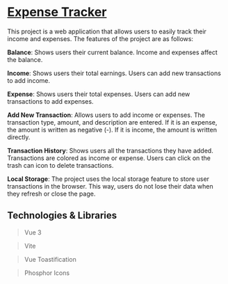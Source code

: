 # <a href="https://expense-tracker-banuaggun.vercel.app/" target="_blank">Expense Tracker</a>

This project is a web application that allows users to easily track their income and expenses. The features of the project are as follows:

**Balance**: Shows users their current balance. Income and expenses affect the balance.

**Income**: Shows users their total earnings. Users can add new transactions to add income.

**Expense**: Shows users their total expenses. Users can add new transactions to add expenses.

**Add New Transaction**: Allows users to add income or expenses. The transaction type, amount, and description are entered. If it is an expense, the amount is written as negative (-). If it is income, the amount is written directly.

**Transaction History**: Shows users all the transactions they have added. Transactions are colored as income or expense. Users can click on the trash can icon to delete transactions.

**Local Storage**: The project uses the local storage feature to store user transactions in the browser. This way, users do not lose their data when they refresh or close the page.

## Technologies & Libraries

> Vue 3

> Vite

> Vue Toastification

> Phosphor Icons
